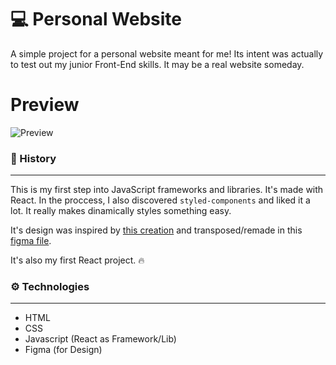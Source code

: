 # 💻 ️Personal Website

A simple project for a personal website meant for me!
Its intent was actually to test out my junior Front-End skills. It may be a real website someday.

# Preview

![Preview](https://s10.gifyu.com/images/project-gif.gif)

### 📃 History

---

This is my first step into JavaScript frameworks and libraries. It's made with React.
In the proccess, I also discovered `styled-components` and liked it a lot. It really makes dinamically styles something easy.

It's design was inspired by [this creation](https://dribbble.com/shots/15187218-Adam-Zonski-Personal-Portfolio-Website) and transposed/remade in this [figma file](https://www.figma.com/file/cibaFLJNSHOa8dKKn3V9Mo/antoniopataro?node-id=69%3A42).

It's also my first React project. 🔥

### ⚙️ Technologies

---

- HTML
- CSS
- Javascript (React as Framework/Lib)
- Figma (for Design)
